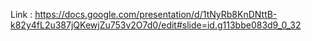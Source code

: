 Link : https://docs.google.com/presentation/d/1tNyRb8KnDNttB-k82y4fL2u387jQKewjZu753v2O7d0/edit#slide=id.g113bbe083d9_0_32
